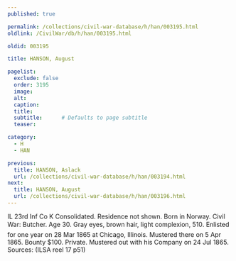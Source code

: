 ```yaml
---
published: true

permalink: /collections/civil-war-database/h/han/003195.html
oldlink: /CivilWar/db/h/han/003195.html

oldid: 003195

title: HANSON, August

pagelist:
  exclude: false
  order: 3195
  image: 
  alt:
  caption:
  title:
  subtitle:      # Defaults to page subtitle
  teaser:

category: 
  - H 
  - HAN

previous:
  title: HANSON, Aslack
  url: /collections/civil-war-database/h/han/003194.html  
next:
  title: HANSON, August
  url: /collections/civil-war-database/h/han/003196.html   
---
```

IL 23rd Inf Co K Consolidated. Residence not shown. Born in Norway. Civil War: Butcher. Age 30. Gray eyes, brown hair, light complexion, 5&#146;10&#148;. Enlisted for one year on 28 Mar 1865 at Chicago, Illinois. Mustered there on 5 Apr 1865. Bounty $100. Private. Mustered out with his Company on 24 Jul 1865. Sources: (ILSA reel 17 p51)